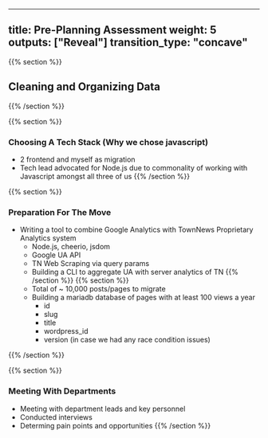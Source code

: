 
---
title: Pre-Planning Assessment
weight: 5
outputs: ["Reveal"]
transition_type: "concave"
---

{{% section %}}
## Cleaning and Organizing Data
{{% /section %}}

{{% section %}}
### Choosing A Tech Stack (Why we chose javascript)
- 2 frontend and myself as migration
- Tech lead advocated for Node.js due to commonality of working with
  Javascript amongst all three of us
{{% /section %}}


{{% section %}}
### Preparation For The Move
- Writing a tool to combine Google Analytics with TownNews Proprietary
  Analytics system
  - Node.js, cheerio, jsdom
  - Google UA API
  - TN Web Scraping via query params
  - Building a CLI to aggregate UA with server analytics of TN
  {{% /section %}}
  {{% section %}}
  - Total of ~ 10,000 posts/pages to migrate
  - Building a mariadb database of pages with at least 100 views a year
    - id
    - slug
    - title
    - wordpress_id
    - version (in case we had any race condition issues)

{{% /section %}}

{{% section %}}
### Meeting With Departments
- Meeting with department leads and key personnel
- Conducted interviews
- Determing pain points and opportunities
{{% /section %}}

